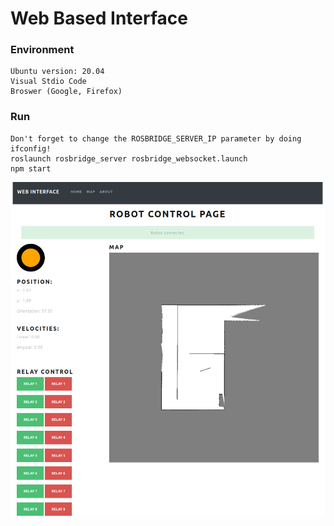 # Web Based Interface

### Environment

    Ubuntu version: 20.04
    Visual Stdio Code
    Broswer (Google, Firefox)

### Run
    Don't forget to change the ROSBRIDGE_SERVER_IP parameter by doing ifconfig!
    roslaunch rosbridge_server rosbridge_websocket.launch 
    npm start

    
![alt text](web_interface.png)
    


